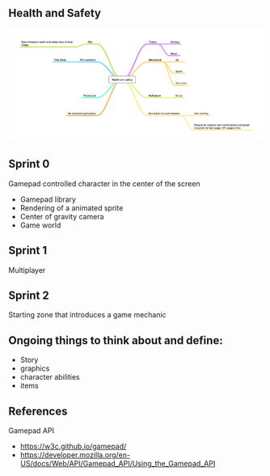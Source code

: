 Health and Safety
-----------------

![mindmap](https://raw.githubusercontent.com/gamemash/health-and-safety/master/documentation/mindmap.png "mindmap")

Sprint 0
--------

Gamepad controlled character in the center of the screen

  - Gamepad library
  - Rendering of a animated sprite
  - Center of gravity camera
  - Game world


Sprint 1
--------

Multiplayer

Sprint 2
--------

Starting zone that introduces a game mechanic



Ongoing things to think about and define:
-----------------------------------------

  - Story
  - graphics
  - character abilities
  - items


References
------------------------------------------

Gamepad API
  - https://w3c.github.io/gamepad/
  - https://developer.mozilla.org/en-US/docs/Web/API/Gamepad_API/Using_the_Gamepad_API